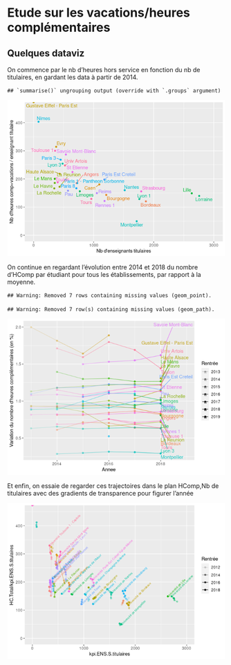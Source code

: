 Etude sur les vacations/heures complémentaires
================

## Quelques dataviz

On commence par le nb d’heures hors service en fonction du nb de
titulaires, en gardant les data à partir de 2014.

    ## `summarise()` ungrouping output (override with `.groups` argument)

![](Vacations_files/figure-gfm/hcompPtit-1.png)<!-- -->

On continue en regardant l’évolution entre 2014 et 2018 du nombre
d’HComp par étudiant pour tous les établissements, par rapport à la
moyenne.

    ## Warning: Removed 7 rows containing missing values (geom_point).

    ## Warning: Removed 7 row(s) containing missing values (geom_path).

![](Vacations_files/figure-gfm/evol.hcomp-1.png)<!-- -->

Et enfin, on essaie de regarder ces trajectoires dans le plan HComp,Nb
de titulaires avec des gradients de transparence pour figurer l’année

![](Vacations_files/figure-gfm/trajectoires-1.png)<!-- -->
